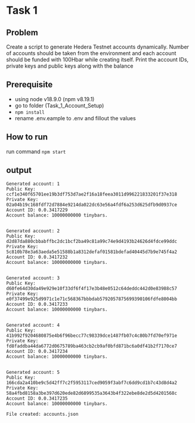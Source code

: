 # Task 1

## Problem
Create a script to generate  Hedera Testnet accounts dynamically. Number of accounts should be taken from the environment and each account should be funded with 100Hbar while creating itself. Print the account IDs, private keys and public keys along with the balance

## Prerequisite
- using node v18.9.0 (npm v8.19.1)
- go to folder (Task_1_Account_Setup)
- `npm install`
- rename .env.eample to .env and fillout the values

## How to run
run command  `npm start`

## output

```
Generated account: 1
Public Key: ccf1e340f65701ee19b3df753d7ae2f16a18feea3011d996221833201f37e318
Private Key: 02a04b19c168fdf72d7884e9214da022dc63e56a4fdf6a253d625dfb9d0937ce
Account ID: 0.0.3417229
Account balance: 10000000000 tinybars.


Generated account: 2
Public Key: d2d87da880cbbabffbc2dc1bcf2ba49c81a99c74e9d4193b24626d4fdce99ddc
Private Key: 5c810b78e3a63aeda5e51588b1a8312defaf01581bdefad40445d7b9e745f4a2
Account ID: 0.0.3417232
Account balance: 10000000000 tinybars.


Generated account: 3
Public Key: d60fe64d30da49e929e10f33df6f4f17e3b48e0512c64deddc442d0e83988c57
Private Key: e0f37499e925d9971c1e71c568367bbbdab5792057875699390106fdfe8004bb
Account ID: 0.0.3417233
Account balance: 10000000000 tinybars.


Generated account: 4
Public Key: 41b992f9204680875e4b6f96becc77c98339dce1487fb07c4c80b7fd70ef971e
Private Key: fd8faddba44da6772d0675789ba463cb2cb9af0bfd871bc6a0df41b2f7170ce7
Account ID: 0.0.3417234
Account balance: 10000000000 tinybars.


Generated account: 5
Public Key: 166cda2a410be9c5d42ff7c2f5953117ced9059f3abf7c6dd9cd1b7c43d8d4a2
Private Key: 58a4fbd8158a3be397d620ede82d6899535a3643b4f322ebe8de2d5d4201568c
Account ID: 0.0.3417235
Account balance: 10000000000 tinybars.

File created: accounts.json
```